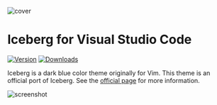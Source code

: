 ![cover](https://user-images.githubusercontent.com/602961/52528691-df02fc00-2d27-11e9-82dd-fba1776a7f26.png)


# Iceberg for Visual Studio Code

[![Version](https://img.shields.io/visual-studio-marketplace/v/cocopon.iceberg-theme?color=84a0c6)](https://marketplace.visualstudio.com/items?itemName=cocopon.iceberg-theme)
[![Downloads](https://img.shields.io/visual-studio-marketplace/d/cocopon.iceberg-theme?color=84a0c6)](https://marketplace.visualstudio.com/items?itemName=cocopon.iceberg-theme)

Iceberg is a dark blue color theme originally for Vim. This theme is an official port of Iceberg. See the [official page](https://cocopon.github.io/iceberg.vim/) for more information.

![screenshot](https://user-images.githubusercontent.com/602961/61786889-99576d00-ae49-11e9-8e83-f40b8d5fe357.png)
